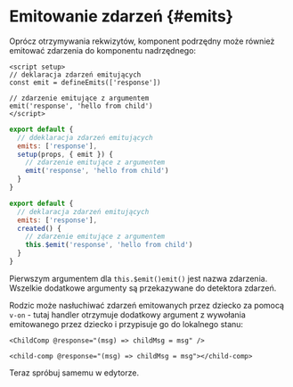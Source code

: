 # Emitowanie zdarzeń {#emits}

Oprócz otrzymywania rekwizytów, komponent podrzędny może również emitować zdarzenia do komponentu nadrzędnego:

<div class="composition-api">
<div class="sfc">

```vue
<script setup>
// deklaracja zdarzeń emitujących
const emit = defineEmits(['response'])

// zdarzenie emitujące z argumentem
emit('response', 'hello from child')
</script>
```

</div>

<div class="html">

```js
export default {
  // ddeklaracja zdarzeń emitujących
  emits: ['response'],
  setup(props, { emit }) {
    // zdarzenie emitujące z argumentem
    emit('response', 'hello from child')
  }
}
```

</div>

</div>

<div class="options-api">

```js
export default {
  // deklaracja zdarzeń emitujących
  emits: ['response'],
  created() {
    // zdarzenie emitujące z argumentem
    this.$emit('response', 'hello from child')
  }
}
```

</div>

Pierwszym argumentem dla <span class="options-api">`this.$emit()`</span><span class="composition-api">`emit()`</span> jest nazwa zdarzenia. Wszelkie dodatkowe argumenty są przekazywane do detektora zdarzeń.

Rodzic może nasłuchiwać zdarzeń emitowanych przez dziecko za pomocą `v-on` - tutaj handler otrzymuje dodatkowy argument z wywołania emitowanego przez dziecko i przypisuje go do lokalnego stanu:

<div class="sfc">

```vue-html
<ChildComp @response="(msg) => childMsg = msg" />
```

</div>
<div class="html">

```vue-html
<child-comp @response="(msg) => childMsg = msg"></child-comp>
```

</div>

Teraz spróbuj samemu w edytorze.
